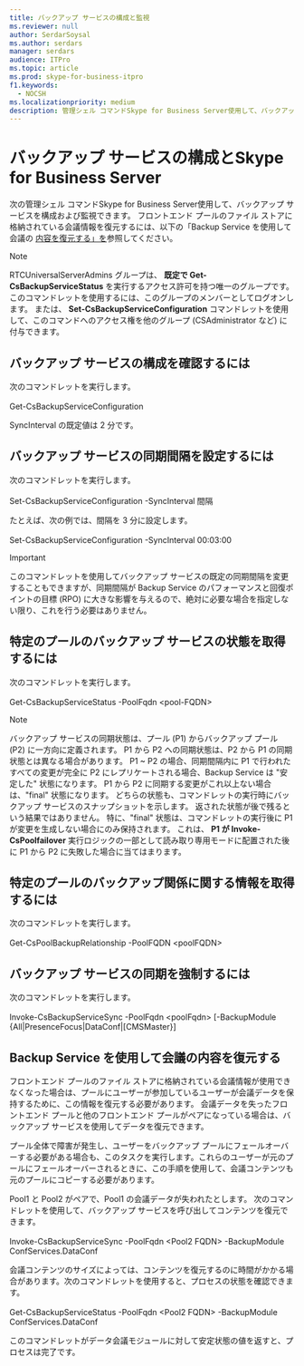 ```yaml
---
title: バックアップ サービスの構成と監視
ms.reviewer: null
author: SerdarSoysal
ms.author: serdars
manager: serdars
audience: ITPro
ms.topic: article
ms.prod: skype-for-business-itpro
f1.keywords:
  - NOCSH
ms.localizationpriority: medium
description: 管理シェル コマンドSkype for Business Server使用して、バックアップ サービスを構成および監視できます。
---
```


# <a name="configuring-and-monitoring-the-backup-service-in-skype-for-business-server"></a>バックアップ サービスの構成とSkype for Business Server

次の管理シェル コマンドSkype for Business Server使用して、バックアップ サービスを構成および監視できます。 フロントエンド プールのファイル ストアに格納されている会議情報を復元するには、以下の「Backup Service を使用して会議の [内容を復元する」を](#restore-conference-contents-using-the-backup-service)参照してください。

> [!NOTE]  
> RTCUniversalServerAdmins グループは、 **既定で Get-CsBackupServiceStatus** を実行するアクセス許可を持つ唯一のグループです。 このコマンドレットを使用するには、このグループのメンバーとしてログオンします。 または、 **Set-CsBackupServiceConfiguration** コマンドレットを使用して、このコマンドへのアクセス権を他のグループ (CSAdministrator など) に付与できます。

## <a name="to-see-the-backup-service-configuration"></a>バックアップ サービスの構成を確認するには

次のコマンドレットを実行します。<br/><br/>Get-CsBackupServiceConfiguration

SyncInterval の既定値は 2 分です。

## <a name="to-set-the-backup-service-sync-interval"></a>バックアップ サービスの同期間隔を設定するには

次のコマンドレットを実行します。<br/><br/>Set-CsBackupServiceConfiguration -SyncInterval 間隔

たとえば、次の例では、間隔を 3 分に設定します。<br/><br/>Set-CsBackupServiceConfiguration -SyncInterval 00:03:00


> [!IMPORTANT]  
> このコマンドレットを使用してバックアップ サービスの既定の同期間隔を変更することもできますが、同期間隔が Backup Service のパフォーマンスと回復ポイントの目標 (RPO) に大きな影響を与えるので、絶対に必要な場合を指定しない限り、これを行う必要はありません。

## <a name="to-get-the-backup-service-status-for-a-particular-pool"></a>特定のプールのバックアップ サービスの状態を取得するには

次のコマンドレットを実行します。<br/><br/>Get-CsBackupServiceStatus -PoolFqdn \<pool-FQDN>

> [!NOTE]  
> バックアップ サービスの同期状態は、プール (P1) からバックアップ プール (P2) に一方向に定義されます。 P1 から P2 への同期状態は、P2 から P1 の同期状態とは異なる場合があります。 P1 ~ P2 の場合、同期間隔内に P1 で行われたすべての変更が完全に P2 にレプリケートされる場合、Backup Service は "安定した" 状態になります。 P1 から P2 に同期する変更がこれ以上ない場合は、"final" 状態になります。 どちらの状態も、コマンドレットの実行時にバックアップ サービスのスナップショットを示します。 返された状態が後で残るという結果ではありません。 特に、"final" 状態は、コマンドレットの実行後に P1 が変更を生成しない場合にのみ保持されます。 これは、 **P1 が Invoke-CsPoolfailover** 実行ロジックの一部として読み取り専用モードに配置された後に P1 から P2 に失敗した場合に当てはまります。

## <a name="to-get-information-about-the-backup-relationship-for-a-particular-pool"></a>特定のプールのバックアップ関係に関する情報を取得するには

次のコマンドレットを実行します。<br/><br/>Get-CsPoolBackupRelationship -PoolFQDN \<poolFQDN>

## <a name="to-force-a-backup-service-sync"></a>バックアップ サービスの同期を強制するには

次のコマンドレットを実行します。<br/><br/>Invoke-CsBackupServiceSync -PoolFqdn \<poolFqdn> [-BackupModule {All|PresenceFocus|DataConf|[CMSMaster}]

## <a name="restore-conference-contents-using-the-backup-service"></a>Backup Service を使用して会議の内容を復元する 

フロントエンド プールのファイル ストアに格納されている会議情報が使用できなくなった場合は、プールにユーザーが参加しているユーザーが会議データを保持するために、この情報を復元する必要があります。 会議データを失ったフロントエンド プールと他のフロントエンド プールがペアになっている場合は、バックアップ サービスを使用してデータを復元できます。

プール全体で障害が発生し、ユーザーをバックアップ プールにフェールオーバーする必要がある場合も、このタスクを実行します。これらのユーザーが元のプールにフェールオーバーされるときに、この手順を使用して、会議コンテンツも元のプールにコピーする必要があります。

Pool1 と Pool2 がペアで、Pool1 の会議データが失われたとします。 次のコマンドレットを使用して、バックアップ サービスを呼び出してコンテンツを復元できます。<br/><br/>Invoke-CsBackupServiceSync -PoolFqdn \<Pool2 FQDN> -BackupModule ConfServices.DataConf

会議コンテンツのサイズによっては、コンテンツを復元するのに時間がかかる場合があります。次のコマンドレットを使用すると、プロセスの状態を確認できます。<br/><br/>Get-CsBackupServiceStatus -PoolFqdn \<Pool2 FQDN> -BackupModule ConfServices.DataConf

このコマンドレットがデータ会議モジュールに対して安定状態の値を返すと、プロセスは完了です。
